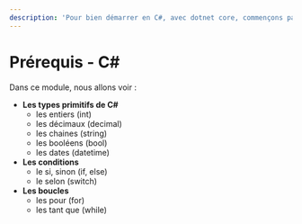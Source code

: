 ```yaml
---
description: 'Pour bien démarrer en C#, avec dotnet core, commençons par les fondamentaux.'
---
```


# Prérequis - C\#

Dans ce module, nous allons voir : 

* **Les types primitifs de C\#**
  * les entiers \(int\)
  * les décimaux \(decimal\)
  * les chaines \(string\)
  * les booléens \(bool\)
  * les dates \(datetime\)
* **Les conditions**
  * le si, sinon \(if, else\)
  * le selon \(switch\)
* **Les boucles**
  * les pour \(for\)
  * les tant que \(while\)

